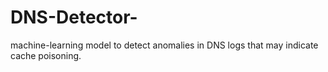 # DNS-Detector-
 machine-learning model to detect anomalies in DNS logs that may indicate cache poisoning.

